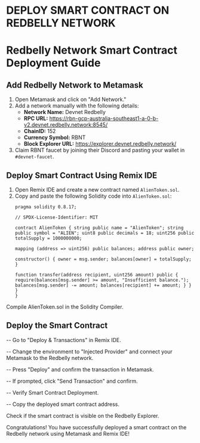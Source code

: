 # DEPLOY SMART CONTRACT ON REDBELLY NETWORK
# Redbelly Network Smart Contract Deployment Guide

## Add Redbelly Network to Metamask

1. Open Metamask and click on "Add Network."
2. Add a network manually with the following details:
   - **Network Name:** Devnet Redbelly
   - **RPC URL:** https://rbn-gcp-australia-southeast1-a-0-b-v2.devnet.redbelly.network:8545/
   - **ChainID:** 152
   - **Currency Symbol:** RBNT
   - **Block Explorer URL:** https://explorer.devnet.redbelly.network/
3. Claim RBNT faucet by joining their Discord and pasting your wallet in `#devnet-faucet`.

## Deploy Smart Contract Using Remix IDE

1. Open Remix IDE and create a new contract named `AlienToken.sol`.
2. Copy and paste the following Solidity code into `AlienToken.sol`:
   ```solidity
   pragma solidity 0.8.17;

   // SPDX-License-Identifier: MIT

   contract AlienToken { string public name = "AlienToken"; string public symbol = "ALIEN"; uint8 public decimals = 18; uint256 public totalSupply = 1000000000;

   mapping (address => uint256) public balances; address public owner;

   constructor() { owner = msg.sender; balances[owner] = totalSupply; }

   function transfer(address recipient, uint256 amount) public { require(balances[msg.sender] >= amount, "Insufficient balance."); balances[msg.sender] -= amount; balances[recipient] += amount; } }   }
   }
   ```
   
Compile AlienToken.sol in the Solidity Compiler.

## Deploy the Smart Contract

-- Go to "Deploy & Transactions" in Remix IDE.

-- Change the environment to "Injected Provider" and connect your Metamask to the Redbelly network.

-- Press "Deploy" and confirm the transaction in Metamask.

-- If prompted, click "Send Transaction" and confirm.

-- Verify Smart Contract Deployment.

-- Copy the deployed smart contract address.


Check if the smart contract is visible on the Redbelly Explorer.

Congratulations!
You have successfully deployed a smart contract on the Redbelly network using Metamask and Remix IDE!


